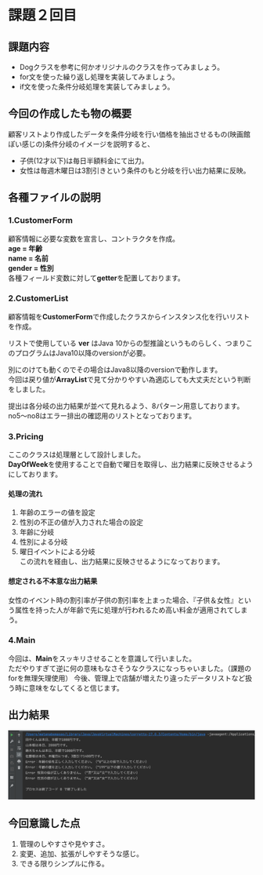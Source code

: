 # 課題２回目
## 課題内容
- Dogクラスを参考に何かオリジナルのクラスを作ってみましょう。
- for文を使った繰り返し処理を実装してみましょう。
- if文を使った条件分岐処理を実装してみましょう。
## 今回の作成したも物の概要
顧客リストより作成したデータを条件分岐を行い価格を抽出させるもの(映画館ぽい感じの)条件分岐のイメージを説明すると、
- 子供(12才以下)は毎日半額料金にて出力。
- 女性は毎週木曜日は3割引きという条件のもと分岐を行い出力結果に反映。
## 各種ファイルの説明
### 1.CustomerForm
顧客情報に必要な変数を宣言し、コントラクタを作成。   
**age = 年齢**   
**name = 名前**   
**gender = 性別**   
各種フィールド変数に対して**getter**を配置しております。
### 2.CustomerList
顧客情報を**CustomerForm**で作成したクラスからインスタンス化を行いリストを作成。

リストで使用している **ver** はJava 10からの型推論というものらしく、つまりこのプログラムはJava10以降のversionが必要。

別にのけても動くのでその場合はJava8以降のversionで動作します。  
今回は戻り値が**ArrayList**で見て分かりやすい為適応しても大丈夫だという判断をしました。

提出は各分岐の出力結果が並べて見れるよう、8パターン用意しております。  
no5〜no8はエラー排出の確認用のリストとなっております。

### 3.Pricing

ここのクラスは処理層として設計しました。  
**DayOfWeek**を使用することで自動で曜日を取得し、出力結果に反映させるようにしております。

#### 処理の流れ
1. 年齢のエラーの値を設定
2.  性別の不正の値が入力された場合の設定
3. 年齢に分岐
4. 性別による分岐
5. 曜日イベントによる分岐    
   この流れを経由し、出力結果に反映させるようになっております。
#### 想定される不本意な出力結果
女性のイベント時の割引率が子供の割引率を上まった場合、『子供＆女性』という属性を持った人が年齢で先に処理が行われるため高い料金が適用されてしまう。
### 4.Main
今回は、**Main**をスッキリさせることを意識して行いました。  
ただやりすぎて逆に何の意味もなさそうなクラスになっちゃいました。（課題のforを無理矢理使用）  今後、管理上で店舗が増えたり違ったデータリストなど扱う時に意味をなしてくると信じます。
## 出力結果
![](outputResult/outputResult.png)
## 今回意識した点
1. 管理のしやすさや見やすさ。
2. 変更、追加、拡張がしやすそうな感じ。
3. できる限りシンプルに作る。
